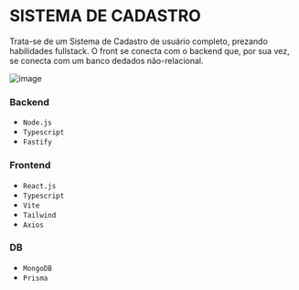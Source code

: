 # SISTEMA DE CADASTRO

Trata-se de um Sistema de Cadastro de usuário completo, prezando habilidades fullstack. O front se conecta com o backend que, por sua vez, se conecta com um banco dedados não-relacional.

![image](https://github.com/gildoamaral/cadastro-usuario-backend-mongodb-frontend-/assets/110196430/9669b21e-af83-4c0e-8a99-6f6b199145c9)

### Backend
* `Node.js`
* `Typescript`
* `Fastify`

### Frontend
* `React.js`
* `Typescript`
* `Vite`
* `Tailwind`
* `Axios`

### DB
* `MongoDB`
* `Prisma`

